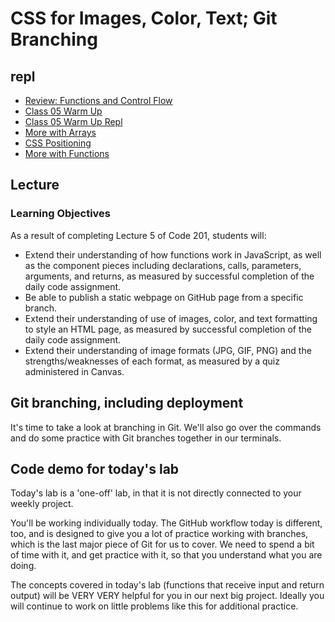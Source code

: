 # CSS for Images, Color, Text; Git Branching

<a id="top"></a>

## repl

- [Review: Functions and Control Flow](https://repl.it/@rkgallaway/201n21-review-funcitons-control-flow#index.js)
- [Class 05 Warm Up](https://codefellows.github.io/code-201-guide/curriculum/class-05/warm-up/)
- [Class 05 Warm Up Repl](https://repl.it/@rkgallaway/201n21-warmup-class-05#index.js)
- [More with Arrays](https://repl.it/@rkgallaway/201n21-more-arrays#index.js)
- [CSS Positioning](https://codepen.io/rkgallaway/pen/rNMgodq)
- [More with Functions](https://repl.it/@rkgallaway/201n21-Class-05-Functions-Arrays#index.js)

## Lecture

### Learning Objectives

As a result of completing Lecture 5 of Code 201, students will:

- Extend their understanding of how functions work in JavaScript, as well as the component pieces including declarations, calls, parameters, arguments, and returns, as measured by successful completion of the daily code assignment.
- Be able to publish a static webpage on GitHub page from a specific branch.
- Extend their understanding of use of images, color, and text formatting to style an HTML page, as measured by successful completion of the daily code assignment.
- Extend their understanding of image formats (JPG, GIF, PNG) and the strengths/weaknesses of each format, as measured by a quiz administered in Canvas.

## Git branching, including deployment

It's time to take a look at branching in Git. We'll also go over the commands and do some practice with Git branches together in our terminals.

## Code demo for today's lab

Today's lab is a 'one-off' lab, in that it is not directly connected to your weekly project.

You'll be working individually today. The GitHub workflow today is different, too, and is designed to give you a lot of practice working with branches, which is the last major piece of Git for us to cover. We need to spend a bit of time with it, and get practice with it, so that you understand what you are doing.

The concepts covered in today's lab (functions that receive input and return output) will be VERY VERY helpful for you in our next big project. Ideally you will continue to work on little problems like this for additional practice.
